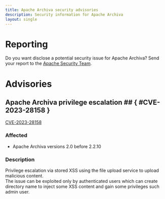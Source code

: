 ```yaml
---
title: Apache Archiva security advisories
description: Security information for Apache Archiva
layout: single
---
```


# Reporting

Do you want disclose a potential security issue for Apache Archiva? Send your report to the  [Apache Security Team](mailto:security@apache.org).

# Advisories

## Apache Archiva privilege escalation ## { #CVE-2023-28158 }

[CVE-2023-28158](./CVE-2023-28158.cve.json)

### Affected

* Apache Archiva versions 2.0 before 2.2.10


### Description

Privilege escalation via stored XSS using the file upload service to upload malicious content.<br><span style="background-color: rgb(255, 255, 255);">The issue can be exploited only by authenticated users which can create directory name to inject some XSS content and gain some privileges such admin user.</span><br><br>